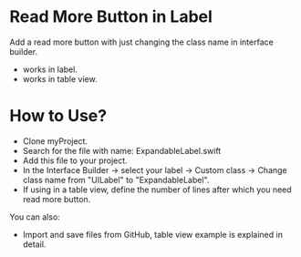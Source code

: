 # Read More Button in Label

Add a read more button with just changing the class name in interface builder.

  - works in label.
  - works in table view.

# How to Use?

  - Clone myProject.
  - Search for the file with name: ExpandableLabel.swift
  - Add this file to your project.
  - In the Interface Builder -> select your label -> Custom class -> Change class name from "UILabel" to "ExpandableLabel".
  - If using in a table view, define the number of lines after which you need read more button.


You can also:
  - Import and save files from GitHub, table view example is explained in detail.
